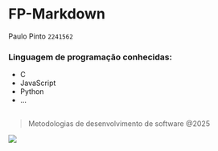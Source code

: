 # FP-Markdown

Paulo Pinto
``2241562``

### Linguagem de programação conhecidas:
* C
* JavaScript
* Python
* ...
## 
> Metodologias de desenvolvimento de software @2025

![](https://eduportugal.eu/wp-content/uploads/2017/08/eduportugal_ipleiria_n.jpg)